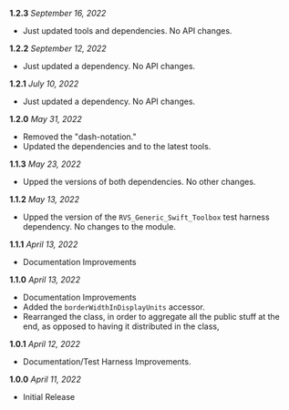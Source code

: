 **1.2.3** *September 16, 2022*

- Just updated tools and dependencies. No API changes.

**1.2.2** *September 12, 2022*

- Just updated a dependency. No API changes.

**1.2.1** *July 10, 2022*

- Just updated a dependency. No API changes.

**1.2.0** *May 31, 2022*

- Removed the "dash-notation."
- Updated the dependencies and to the latest tools.

**1.1.3** *May 23, 2022*

- Upped the versions of both dependencies. No other changes.

**1.1.2** *May 13, 2022*

- Upped the version of the `RVS_Generic_Swift_Toolbox` test harness dependency. No changes to the module.

**1.1.1** *April 13, 2022*

- Documentation Improvements

**1.1.0** *April 13, 2022*

- Documentation Improvements
- Added the `borderWidthInDisplayUnits` accessor.
- Rearranged the class, in order to aggregate all the public stuff at the end, as opposed to having it distributed in the class,

**1.0.1** *April 12, 2022*

- Documentation/Test Harness Improvements.

**1.0.0** *April 11, 2022*

- Initial Release
